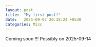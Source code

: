 ```yaml
---
layout: post
title:  "My first post!"
date:   2025-09-07 20:38:24 +0530
categories: Misc 
---
```

Coming soon !!! Possibly on 2025-09-14
